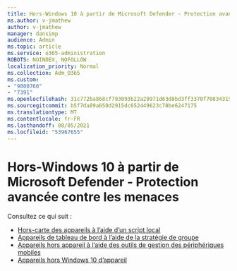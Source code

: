 ```yaml
---
title: Hors-Windows 10 à partir de Microsoft Defender - Protection avancée contre les menaces
ms.author: v-jmathew
author: v-jmathew
manager: dansimp
audience: Admin
ms.topic: article
ms.service: o365-administration
ROBOTS: NOINDEX, NOFOLLOW
localization_priority: Normal
ms.collection: Adm_O365
ms.custom:
- "9000760"
- "7391"
ms.openlocfilehash: 31c772ba868cf793093b22a29971d63d8bd3ff3370f70834319a86691d62597e
ms.sourcegitcommit: b5f7da89a650d2915dc652449623c78be6247175
ms.translationtype: MT
ms.contentlocale: fr-FR
ms.lasthandoff: 08/05/2021
ms.locfileid: "53967655"
---
```

# <a name="offboard-windows-10-devices-from-microsoft-defender-advanced-threat-protection"></a>Hors-Windows 10 à partir de Microsoft Defender - Protection avancée contre les menaces

Consultez ce qui suit :

- [Hors-carte des appareils à l’aide d’un script local](https://go.microsoft.com/fwlink/?linkid=2143465)
- [Appareils de tableau de bord à l’aide de la stratégie de groupe](https://go.microsoft.com/fwlink/?linkid=2143632)
- [Appareils hors appareil à l’aide des outils de gestion des périphériques mobiles](https://go.microsoft.com/fwlink/?linkid=2143633)
- [Appareils hors Windows 10 d’appareil](https://go.microsoft.com/fwlink/?linkid=2143629)
